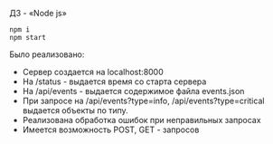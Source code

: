 ДЗ - «Node js»
```
npm i
npm start
```

Было реализовано:
- Сервер создается на localhost:8000
- На /status - выдается время со старта сервера
- На /api/events - выдается содержимое файла events.json
- При запросе на /api/events?type=info, /api/events?type=critical выдается объекты по типу.
- Реализована обработка ошибок при неправильных запросах
- Имеется возможность POST, GET - запросов

